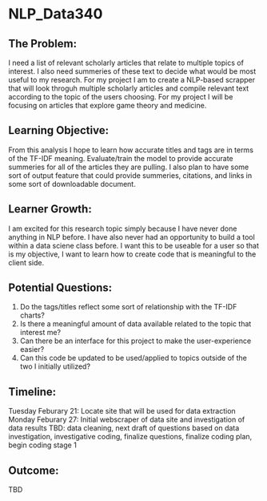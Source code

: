 # NLP_Data340
## The Problem:
I need a list of relevant scholarly articles that relate to multiple topics of interest. I also need summeries of these text to decide what would be most useful to my research. For my project I am to create a NLP-based scrapper that will look throguh multiple scholarly articles and compile relevant text according to the topic of the users choosing. For my project I will be focusing on articles that explore game theory and medicine. 

## Learning Objective: 
From this analysis I hope to learn how accurate titles and tags are in terms of the TF-IDF meaning. Evaluate/train the model to provide accurate summeries for all of the articles they are pulling. I also plan to have some sort of output feature that could provide summeries, citations, and links in some sort of downloadable document. 

## Learner Growth: 
I am excited for this research topic simply because I have never done anything in NLP before. I have also never had an opportunity to build a tool within a data sciene class before. I want this to be useable for a user so that is my objective, I want to learn how to create code that is meaningful to the client side. 

## Potential Questions: 
1. Do the tags/titles reflect some sort of relationship with the TF-IDF charts?
2. Is there a meaningful amount of data available related to the topic that interest me?
3. Can there be an interface for this project to make the user-experience easier? 
4. Can this code be updated to be used/applied to topics outside of the two I initially utilized? 

## Timeline: 
Tuesday Feburary 21: Locate site that will be used for data extraction 
Monday Feburary 27: Initial webscraper of data site and investigation of data results 
TBD: data cleaning, next draft of questions based on data investigation, investigative coding, finalize questions, finalize coding plan, begin coding stage 1 

## Outcome: 
TBD
